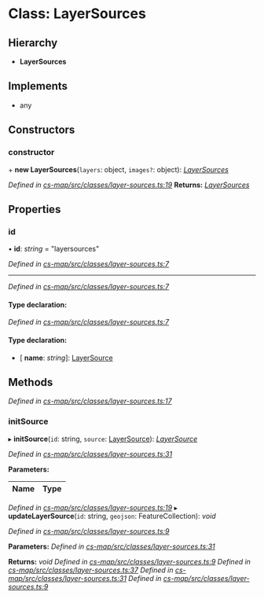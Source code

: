 # Class: LayerSources

## Hierarchy

* **LayerSources**

## Implements

* any

## Constructors

###  constructor

\+ **new LayerSources**(`layers`: object, `images?`: object): *[LayerSources](_cs_map_src_classes_layer_sources_.layersources.md)*

*Defined in [cs-map/src/classes/layer-sources.ts:19](https://github.com/TNOCS/csnext/blob/99cbd46d/packages/cs-map/src/classes/layer-sources.ts#L19)*
**Returns:** *[LayerSources](_cs_map_src_classes_layer_sources_.layersources.md)*

## Properties

###  id

• **id**: *string* = "layersources"

*Defined in [cs-map/src/classes/layer-sources.ts:7](https://github.com/TNOCS/csnext/blob/99cbd46d/packages/cs-map/src/classes/layer-sources.ts#L7)*

___

*Defined in [cs-map/src/classes/layer-sources.ts:7](https://github.com/TNOCS/csnext/blob/99cbd46d/packages/cs-map/src/classes/layer-sources.ts#L7)*

#### Type declaration:

*Defined in [cs-map/src/classes/layer-sources.ts:7](https://github.com/TNOCS/csnext/blob/99cbd46d/packages/cs-map/src/classes/layer-sources.ts#L7)*

#### Type declaration:

* \[ **name**: *string*\]: [LayerSource](_cs_map_src_classes_layer_source_.layersource.md)

## Methods

*Defined in [cs-map/src/classes/layer-sources.ts:17](https://github.com/TNOCS/csnext/blob/99cbd46d/packages/cs-map/src/classes/layer-sources.ts#L17)*

###  initSource

▸ **initSource**(`id`: string, `source`: [LayerSource](_cs_map_src_classes_layer_source_.layersource.md)): *[LayerSource](_cs_map_src_classes_layer_source_.layersource.md)*

*Defined in [cs-map/src/classes/layer-sources.ts:31](https://github.com/TNOCS/csnext/blob/99cbd46d/packages/cs-map/src/classes/layer-sources.ts#L31)*

**Parameters:**

Name | Type |
------ | ------ |
*Defined in [cs-map/src/classes/layer-sources.ts:19](https://github.com/TNOCS/csnext/blob/99cbd46d/packages/cs-map/src/classes/layer-sources.ts#L19)*
▸ **updateLayerSource**(`id`: string, `geojson`: FeatureCollection): *void*

*Defined in [cs-map/src/classes/layer-sources.ts:9](https://github.com/TNOCS/csnext/blob/99cbd46d/packages/cs-map/src/classes/layer-sources.ts#L9)*

**Parameters:**
*Defined in [cs-map/src/classes/layer-sources.ts:31](https://github.com/TNOCS/csnext/blob/99cbd46d/packages/cs-map/src/classes/layer-sources.ts#L31)*

**Returns:** *void*
*Defined in [cs-map/src/classes/layer-sources.ts:9](https://github.com/TNOCS/csnext/blob/99cbd46d/packages/cs-map/src/classes/layer-sources.ts#L9)*
*Defined in [cs-map/src/classes/layer-sources.ts:37](https://github.com/TNOCS/csnext/blob/99cbd46d/packages/cs-map/src/classes/layer-sources.ts#L37)*
*Defined in [cs-map/src/classes/layer-sources.ts:31](https://github.com/TNOCS/csnext/blob/99cbd46d/packages/cs-map/src/classes/layer-sources.ts#L31)*
*Defined in [cs-map/src/classes/layer-sources.ts:9](https://github.com/TNOCS/csnext/blob/99cbd46d/packages/cs-map/src/classes/layer-sources.ts#L9)*
